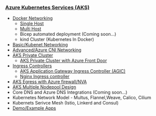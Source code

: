 ### [Azure Kubernetes Services (AKS)](README-advanced.md)

- [Docker Networking](README-docker-multihost.md)
  - [Single Host](README-docker-singlehost.md)
  - [Multi Host](README-docker-multihost.md)
  - Bicep automated deployment (Coming soon...)
  - kind Cluster (Kubernetes In Docker)
- [Basic/Kubenet Networking](README-kubenet.md)
- [Advanced/Azure CNI Networking](README-advanced.md)
- [AKS Private Cluster](README-private-cluster.md)
  - [AKS Private Cluster with Azure Front Door](README-private-cluster-with-AFD.md)
- [Ingress Controllers](README-ingress-appgw.md)
  - [AKS Application Gateway Ingress Controller (AGIC)](README-ingress-appgw.md)
  - [Nginx Ingress controller](README-ingress-nginx.md)
- [AKS Egress with Azure firewall/NVA](README-aks-egress.md)
- [AKS Multiple Nodepool Design](README-multinode.md)
- Core DNS and Azure DNS Integrations (Coming soon...)
- Kubernetes Network Model - Multus, Flannel,Weave, Calico, Cilium
- Kubernets Serivce Mesh (Istio, Linkerd and Consul)
- [ Demo/Example Apps ](README-common.md)